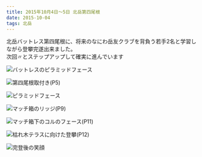 ```yaml
---
title: 2015年10月4日～5日 北岳第四尾根
date: 2015-10-04
tags: 北岳
---
```


北岳バットレス第四尾根に、将来のなにわ岳友クラブを背負う若手2名と学習しながら登攀完遂出来ました。  
次回〃とステップアップして確実に進んでいます  

![バットレスのピラミッドフェース  ](/2015/10/04/20151004/03__r.jpg)  


![第四尾根取付き(P5)  ](/2015/10/04/20151004/07_p5_r.jpg)  


![ピラミッドフェース  ](/2015/10/04/20151004/08_p5_r.jpg)  


![マッチ箱のリッジ(P9)  ](/2015/10/04/20151004/13_p9_r.jpg)  


![マッチ箱下のコルのフェース(P11)  ](/2015/10/04/20151004/16_p11_r.jpg)  


![枯れ木テラスに向けた登攀(P12)  ](/2015/10/04/20151004/17_p12_r.jpg)  


![完登後の笑顔](/2015/10/04/20151004/22__r.jpg)  

